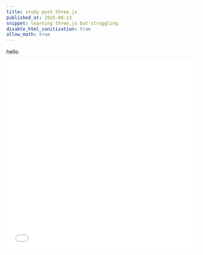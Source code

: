 ```yaml
---
title: study post three.js
published_at: 2025-04-13
snippet: learning three.js but struggling
disable_html_sanitization: true
allow_math: true
---
```


hello
<iframe src="/three-demo/index.html" width="100%" height="500" style="border: none;"></iframe>

